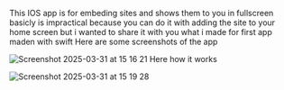 This IOS app is for embeding sites and shows them to you in fullscreen basicly is impractical because you can do it with adding the site to your home screen but i wanted to share it with you what i made for first app maden with swift
Here are some screenshots of the app

![Screenshot 2025-03-31 at 15 16 21](https://github.com/user-attachments/assets/03c5c308-cfe2-424f-99bd-5d17ddb2c608)
Here how it works

![Screenshot 2025-03-31 at 15 19 28](https://github.com/user-attachments/assets/4eb2be67-af3f-4784-9f5e-53dd9371ad19)
